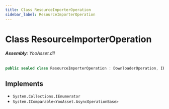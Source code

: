 ```yaml
---
title: Class ResourceImporterOperation
sidebar_label: ResourceImporterOperation
---
```

# Class ResourceImporterOperation


###### **Assembly**: YooAsset.dll

```csharp title="Declaration"
public sealed class ResourceImporterOperation : DownloaderOperation, IEnumerator, IComparable<AsyncOperationBase>
```

## Implements

* `System.Collections.IEnumerator`
* `System.IComparable<YooAsset.AsyncOperationBase>`
